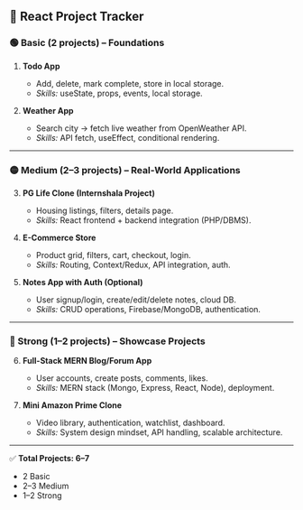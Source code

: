 ## 📌 React Project Tracker  

### 🟢 Basic (2 projects) – Foundations  
1. **Todo App**  
   - Add, delete, mark complete, store in local storage.  
   - *Skills:* useState, props, events, local storage.  

2. **Weather App**  
   - Search city → fetch live weather from OpenWeather API.  
   - *Skills:* API fetch, useEffect, conditional rendering.  

---

### 🟡 Medium (2–3 projects) – Real-World Applications  
3. **PG Life Clone (Internshala Project)**  
   - Housing listings, filters, details page.  
   - *Skills:* React frontend + backend integration (PHP/DBMS).  

4. **E-Commerce Store**  
   - Product grid, filters, cart, checkout, login.  
   - *Skills:* Routing, Context/Redux, API integration, auth.  

5. **Notes App with Auth (Optional)**  
   - User signup/login, create/edit/delete notes, cloud DB.  
   - *Skills:* CRUD operations, Firebase/MongoDB, authentication.  

---

### 🔴 Strong (1–2 projects) – Showcase Projects  
6. **Full-Stack MERN Blog/Forum App**  
   - User accounts, create posts, comments, likes.  
   - *Skills:* MERN stack (Mongo, Express, React, Node), deployment.  

7. **Mini Amazon Prime Clone**  
   - Video library, authentication, watchlist, dashboard.  
   - *Skills:* System design mindset, API handling, scalable architecture.  

---

✅ **Total Projects: 6–7**  
- 2 Basic  
- 2–3 Medium  
- 1–2 Strong  

